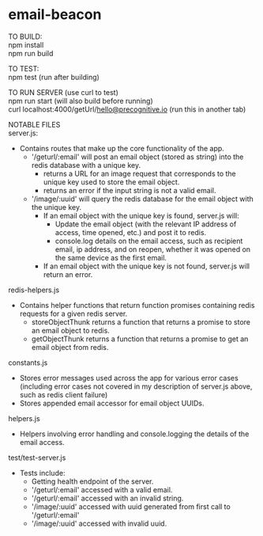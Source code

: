 # email-beacon

TO BUILD:  
npm install   
npm run build  
  
TO TEST:  
npm test (run after building)  
  
TO RUN SERVER (use curl to test)  
npm run start (will also build before running)  
curl localhost:4000/getUrl/hello@precognitive.io (run this in another tab)  
  
NOTABLE FILES  
server.js:
  - Contains routes that make up the core functionality of the app.
    - '/geturl/:email' will post an email object (stored as string) into the redis database with a unique key.
      - returns a URL for an image request that corresponds to the unique key used to store the email object.
      - returns an error if the input string is not a valid email.
    - '/image/:uuid' will query the redis database for the email object with the unique key. 
      - If an email object with the unique key is found, server.js will:
        - Update the email object (with the relevant IP address of access, time opened, etc.) and post it to redis.
        - console.log details on the email access, such as recipient email, ip address, and on reopen, whether it was opened on the same device as the first email.
      - If an email object with the unique key is not found, server.js will return an error.
  
redis-helpers.js
  - Contains helper functions that return function promises containing redis requests for a given redis server. 
    - storeObjectThunk returns a function that returns a promise to store an email object to redis.
    - getObjectThunk returns a function that returns a promise to get an email object from redis.
  
constants.js
  - Stores error messages used across the app for various error cases (including error cases not covered in my description of server.js above, such as redis client failure)
  - Stores appended email accessor for email object UUIDs. 
  
helpers.js
  - Helpers involving error handling and console.logging the details of the email access.
  
test/test-server.js
  - Tests include:
    - Getting health endpoint of the server.
    - '/geturl/:email' accessed with a valid email.
    - '/geturl/:email' accessed with an invalid string.
    - '/image/:uuid' accessed with uuid generated from first call to '/geturl/:email'
    - '/image/:uuid' accessed with invalid uuid.